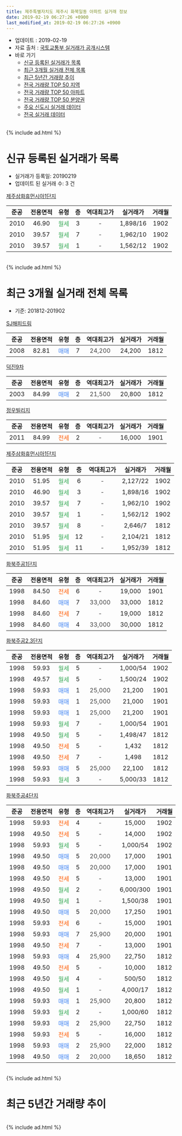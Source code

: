 ```yaml
---
title: 제주특별자치도 제주시 화북일동 아파트 실거래 정보
date: 2019-02-19 06:27:26 +0900
last_modified_at: 2019-02-19 06:27:26 +0900
---
```


* 업데이트 : 2019-02-19
* 자료 출처 : [국토교통부 실거래가 공개시스템](http://rt.molit.go.kr)
* 바로 가기
    * [신규 등록된 실거래가 목록](#신규-등록된-실거래가-목록)
    * [최근 3개월 실거래 전체 목록](#최근-3개월-실거래-전체-목록)
    * [최근 5년간 거래량 추이](#최근-5년간-거래량-추이)
    * [전국 거래량 TOP 50 지역](https://ayogom.github.io/apt-trade-info/최근-3개월-전국에서-가장-거래가-많이-발생한-지역)
    * [전국 거래량 TOP 50 아파트](https://ayogom.github.io/apt-trade-info/최근-3개월-전국에서-가장-거래가-많이-발생한-아파트)
    * [전국 거래량 TOP 50 분양권](https://ayogom.github.io/apt-trade-info/최근-3개월-전국에서-가장-거래가-많이-발생한-분양권)
    * [주요 신도시 실거래 데이터](https://ayogom.github.io/apt-trade-info/주요-신도시)
    * [전국 실거래 데이터](https://ayogom.github.io/apt-trade-info/전국)
<br>
{% include ad.html %}
<br>

# 신규 등록된 실거래가 목록
* 실거래가 등록일: 20190219
* 업데이트 된 실거래 수: 3 건


[제주삼화휴먼시아1단지](https://search.naver.com/search.naver?query=%EC%A0%9C%EC%A3%BC%ED%8A%B9%EB%B3%84%EC%9E%90%EC%B9%98%EB%8F%84+%EC%A0%9C%EC%A3%BC%EC%8B%9C+%ED%99%94%EB%B6%81%EC%9D%BC%EB%8F%99+%EC%A0%9C%EC%A3%BC%EC%82%BC%ED%99%94%ED%9C%B4%EB%A8%BC%EC%8B%9C%EC%95%841%EB%8B%A8%EC%A7%80)

|준공|전용면적|유형|층|역대최고가|실거래가|거래월|
|:---:|:---:|:---:|:---:|:---:|:---:|:---:|
|2010|46.90|<span style="color:#34a853">월세</span>|3|<span style="color:#444444">-</span>|1,898/16|1902|
|2010|39.57|<span style="color:#34a853">월세</span>|7|<span style="color:#444444">-</span>|1,962/10|1902|
|2010|39.57|<span style="color:#34a853">월세</span>|1|<span style="color:#444444">-</span>|1,562/12|1902|


<br>
{% include ad.html %}
<br>

# 최근 3개월 실거래 전체 목록
* 기준: 201812-201902


[SJ해피드림](https://search.naver.com/search.naver?query=%EC%A0%9C%EC%A3%BC%ED%8A%B9%EB%B3%84%EC%9E%90%EC%B9%98%EB%8F%84+%EC%A0%9C%EC%A3%BC%EC%8B%9C+%ED%99%94%EB%B6%81%EC%9D%BC%EB%8F%99+SJ%ED%95%B4%ED%94%BC%EB%93%9C%EB%A6%BC)

|준공|전용면적|유형|층|역대최고가|실거래가|거래월|
|:---:|:---:|:---:|:---:|:---:|:---:|:---:|
|2008|82.81|<span style="color:#4285f3">매매</span>|7|<span style="color:#444444">24,200</span>|24,200|1812|

[덕진9차](https://search.naver.com/search.naver?query=%EC%A0%9C%EC%A3%BC%ED%8A%B9%EB%B3%84%EC%9E%90%EC%B9%98%EB%8F%84+%EC%A0%9C%EC%A3%BC%EC%8B%9C+%ED%99%94%EB%B6%81%EC%9D%BC%EB%8F%99+%EB%8D%95%EC%A7%849%EC%B0%A8)

|준공|전용면적|유형|층|역대최고가|실거래가|거래월|
|:---:|:---:|:---:|:---:|:---:|:---:|:---:|
|2003|84.99|<span style="color:#4285f3">매매</span>|2|<span style="color:#444444">21,500</span>|20,800|1812|

[정우빌리지](https://search.naver.com/search.naver?query=%EC%A0%9C%EC%A3%BC%ED%8A%B9%EB%B3%84%EC%9E%90%EC%B9%98%EB%8F%84+%EC%A0%9C%EC%A3%BC%EC%8B%9C+%ED%99%94%EB%B6%81%EC%9D%BC%EB%8F%99+%EC%A0%95%EC%9A%B0%EB%B9%8C%EB%A6%AC%EC%A7%80)

|준공|전용면적|유형|층|역대최고가|실거래가|거래월|
|:---:|:---:|:---:|:---:|:---:|:---:|:---:|
|2011|84.99|<span style="color:#ff5a00">전세</span>|2|<span style="color:#444444">-</span>|16,000|1901|

[제주삼화휴먼시아1단지](https://search.naver.com/search.naver?query=%EC%A0%9C%EC%A3%BC%ED%8A%B9%EB%B3%84%EC%9E%90%EC%B9%98%EB%8F%84+%EC%A0%9C%EC%A3%BC%EC%8B%9C+%ED%99%94%EB%B6%81%EC%9D%BC%EB%8F%99+%EC%A0%9C%EC%A3%BC%EC%82%BC%ED%99%94%ED%9C%B4%EB%A8%BC%EC%8B%9C%EC%95%841%EB%8B%A8%EC%A7%80)

|준공|전용면적|유형|층|역대최고가|실거래가|거래월|
|:---:|:---:|:---:|:---:|:---:|:---:|:---:|
|2010|51.95|<span style="color:#34a853">월세</span>|6|<span style="color:#444444">-</span>|2,127/22|1902|
|2010|46.90|<span style="color:#34a853">월세</span>|3|<span style="color:#444444">-</span>|1,898/16|1902|
|2010|39.57|<span style="color:#34a853">월세</span>|7|<span style="color:#444444">-</span>|1,962/10|1902|
|2010|39.57|<span style="color:#34a853">월세</span>|1|<span style="color:#444444">-</span>|1,562/12|1902|
|2010|39.57|<span style="color:#34a853">월세</span>|8|<span style="color:#444444">-</span>|2,646/7|1812|
|2010|51.95|<span style="color:#34a853">월세</span>|12|<span style="color:#444444">-</span>|2,104/21|1812|
|2010|51.95|<span style="color:#34a853">월세</span>|11|<span style="color:#444444">-</span>|1,952/39|1812|

[화북주공1단지](https://search.naver.com/search.naver?query=%EC%A0%9C%EC%A3%BC%ED%8A%B9%EB%B3%84%EC%9E%90%EC%B9%98%EB%8F%84+%EC%A0%9C%EC%A3%BC%EC%8B%9C+%ED%99%94%EB%B6%81%EC%9D%BC%EB%8F%99+%ED%99%94%EB%B6%81%EC%A3%BC%EA%B3%B51%EB%8B%A8%EC%A7%80)

|준공|전용면적|유형|층|역대최고가|실거래가|거래월|
|:---:|:---:|:---:|:---:|:---:|:---:|:---:|
|1998|84.50|<span style="color:#ff5a00">전세</span>|6|<span style="color:#444444">-</span>|19,000|1901|
|1998|84.60|<span style="color:#4285f3">매매</span>|7|<span style="color:#444444">33,000</span>|33,000|1812|
|1998|84.60|<span style="color:#ff5a00">전세</span>|7|<span style="color:#444444">-</span>|19,000|1812|
|1998|84.60|<span style="color:#4285f3">매매</span>|4|<span style="color:#444444">33,000</span>|30,000|1812|

[화북주공2,3단지](https://search.naver.com/search.naver?query=%EC%A0%9C%EC%A3%BC%ED%8A%B9%EB%B3%84%EC%9E%90%EC%B9%98%EB%8F%84+%EC%A0%9C%EC%A3%BC%EC%8B%9C+%ED%99%94%EB%B6%81%EC%9D%BC%EB%8F%99+%ED%99%94%EB%B6%81%EC%A3%BC%EA%B3%B52%2C3%EB%8B%A8%EC%A7%80)

|준공|전용면적|유형|층|역대최고가|실거래가|거래월|
|:---:|:---:|:---:|:---:|:---:|:---:|:---:|
|1998|59.93|<span style="color:#34a853">월세</span>|5|<span style="color:#444444">-</span>|1,000/54|1902|
|1998|49.57|<span style="color:#34a853">월세</span>|5|<span style="color:#444444">-</span>|1,500/24|1902|
|1998|59.93|<span style="color:#4285f3">매매</span>|1|<span style="color:#444444">25,000</span>|21,200|1901|
|1998|59.93|<span style="color:#4285f3">매매</span>|1|<span style="color:#444444">25,000</span>|21,000|1901|
|1998|59.93|<span style="color:#4285f3">매매</span>|1|<span style="color:#444444">25,000</span>|21,200|1901|
|1998|59.93|<span style="color:#34a853">월세</span>|7|<span style="color:#444444">-</span>|1,000/54|1901|
|1998|49.50|<span style="color:#34a853">월세</span>|5|<span style="color:#444444">-</span>|1,498/47|1812|
|1998|49.50|<span style="color:#ff5a00">전세</span>|5|<span style="color:#444444">-</span>|1,432|1812|
|1998|49.50|<span style="color:#ff5a00">전세</span>|7|<span style="color:#444444">-</span>|1,498|1812|
|1998|59.93|<span style="color:#4285f3">매매</span>|5|<span style="color:#444444">25,000</span>|22,100|1812|
|1998|59.93|<span style="color:#34a853">월세</span>|3|<span style="color:#444444">-</span>|5,000/33|1812|

[화북주공4단지](https://search.naver.com/search.naver?query=%EC%A0%9C%EC%A3%BC%ED%8A%B9%EB%B3%84%EC%9E%90%EC%B9%98%EB%8F%84+%EC%A0%9C%EC%A3%BC%EC%8B%9C+%ED%99%94%EB%B6%81%EC%9D%BC%EB%8F%99+%ED%99%94%EB%B6%81%EC%A3%BC%EA%B3%B54%EB%8B%A8%EC%A7%80)

|준공|전용면적|유형|층|역대최고가|실거래가|거래월|
|:---:|:---:|:---:|:---:|:---:|:---:|:---:|
|1998|59.93|<span style="color:#ff5a00">전세</span>|4|<span style="color:#444444">-</span>|15,000|1902|
|1998|49.50|<span style="color:#ff5a00">전세</span>|5|<span style="color:#444444">-</span>|14,000|1902|
|1998|59.93|<span style="color:#34a853">월세</span>|5|<span style="color:#444444">-</span>|1,000/54|1902|
|1998|49.50|<span style="color:#4285f3">매매</span>|5|<span style="color:#444444">20,000</span>|17,000|1901|
|1998|49.50|<span style="color:#4285f3">매매</span>|5|<span style="color:#444444">20,000</span>|17,000|1901|
|1998|49.50|<span style="color:#ff5a00">전세</span>|5|<span style="color:#444444">-</span>|13,000|1901|
|1998|49.50|<span style="color:#34a853">월세</span>|2|<span style="color:#444444">-</span>|6,000/300|1901|
|1998|49.50|<span style="color:#34a853">월세</span>|1|<span style="color:#444444">-</span>|1,500/38|1901|
|1998|49.50|<span style="color:#4285f3">매매</span>|5|<span style="color:#444444">20,000</span>|17,250|1901|
|1998|59.93|<span style="color:#ff5a00">전세</span>|6|<span style="color:#444444">-</span>|15,000|1901|
|1998|59.93|<span style="color:#4285f3">매매</span>|7|<span style="color:#444444">25,900</span>|20,000|1901|
|1998|49.50|<span style="color:#ff5a00">전세</span>|7|<span style="color:#444444">-</span>|13,000|1901|
|1998|59.93|<span style="color:#4285f3">매매</span>|4|<span style="color:#444444">25,900</span>|22,750|1812|
|1998|49.50|<span style="color:#ff5a00">전세</span>|5|<span style="color:#444444">-</span>|10,000|1812|
|1998|49.50|<span style="color:#34a853">월세</span>|4|<span style="color:#444444">-</span>|500/50|1812|
|1998|49.50|<span style="color:#34a853">월세</span>|1|<span style="color:#444444">-</span>|4,000/17|1812|
|1998|59.93|<span style="color:#4285f3">매매</span>|1|<span style="color:#444444">25,900</span>|20,800|1812|
|1998|59.93|<span style="color:#34a853">월세</span>|2|<span style="color:#444444">-</span>|1,000/60|1812|
|1998|59.93|<span style="color:#4285f3">매매</span>|2|<span style="color:#444444">25,900</span>|22,750|1812|
|1998|59.93|<span style="color:#ff5a00">전세</span>|5|<span style="color:#444444">-</span>|16,000|1812|
|1998|59.93|<span style="color:#4285f3">매매</span>|2|<span style="color:#444444">25,900</span>|22,000|1812|
|1998|49.50|<span style="color:#4285f3">매매</span>|2|<span style="color:#444444">20,000</span>|18,650|1812|


<br>
{% include ad.html %}
<br>

# 최근 5년간 거래량 추이


<div style="width:100%;">
    <canvas id="deal_progress" height="200"></canvas>
</div>

<script>
new Chart(document.getElementById("deal_progress"), {
    type: 'line',
    data: {
        labels: ['201402','201403','201404','201405','201406','201407','201408','201409','201410','201411','201412','201501','201502','201503','201504','201505','201506','201507','201508','201509','201510','201511','201512','201601','201602','201603','201604','201605','201606','201607','201608','201609','201610','201611','201612','201701','201702','201703','201704','201705','201706','201707','201708','201709','201710','201711','201712','201801','201802','201803','201804','201805','201806','201807','201808','201809','201810','201811','201812','201901','201902'],
        datasets: [{
            label: '매매',
            pointRadius: 1,
            data: [9, 15, 11, 7, 8, 12, 27, 29, 22, 17, 22, 11, 8, 13, 10, 2, 12, 9, 3, 4, 10, 9, 19, 12, 10, 7, 8, 9, 3, 5, 4, 7, 12, 12, 11, 8, 8, 6, 4, 2, 7, 6, 4, 7, 11, 5, 13, 5, 5, 13, 10, 5, 6, 7, 5, 9, 14, 18, 10, 7, 0],
            borderColor: "rgba(255, 201, 14, 1)",
            backgroundColor: "rgba(255, 201, 14, 0.5)",
            fill: false,
            lineTension: 0
        },{
            label: '전월세',
            pointRadius: 1,
            data: [6, 4, 2, 0, 0, 2, 3, 6, 4, 9, 4, 9, 54, 13, 6, 6, 4, 1, 4, 2, 4, 2, 9, 6, 10, 7, 4, 10, 5, 4, 7, 5, 4, 5, 14, 17, 54, 10, 9, 10, 10, 7, 14, 6, 14, 8, 17, 25, 27, 12, 12, 9, 14, 14, 9, 7, 16, 4, 13, 8, 9],
            borderColor: "rgba(0, 141, 185, 1)",
            backgroundColor: "rgba(0, 141, 185, 0.5)",
            fill: false,
            lineTension: 0
        }
        ]
    },
    options: {
        responsive: true,
        title: {
            display: false
        },
        tooltips: {
            mode: 'index',
            intersect: false
        },
        hover: {
            mode: 'nearest',
            intersect: true
        },
        scales: {
            xAxes: [{
                display: true,
                scaleLabel: {
                    display: true,
                    labelString: '년/월'
                }
            }],
            yAxes: [{
                display: true,
                ticks: {
                    suggestedMin: 0,
                },
                scaleLabel: {
                    display: true,
                    labelString: '실거래 수'
                }
            }]
        }
    }
});

</script>


<br>
{% include ad.html %}
<br>

